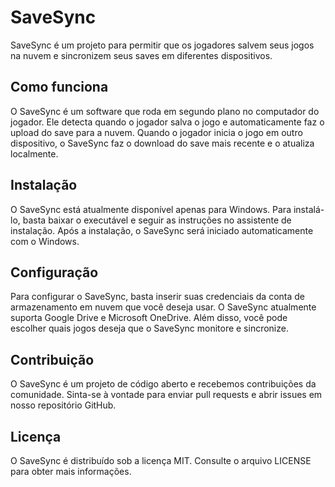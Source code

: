 # SaveSync
SaveSync é um projeto para permitir que os jogadores salvem seus jogos na nuvem e sincronizem seus saves em diferentes dispositivos.

## Como funciona

O SaveSync é um software que roda em segundo plano no computador do jogador. Ele detecta quando o jogador salva o jogo e automaticamente faz o upload do save para a nuvem. Quando o jogador inicia o jogo em outro dispositivo, o SaveSync faz o download do save mais recente e o atualiza localmente.

## Instalação
O SaveSync está atualmente disponível apenas para Windows. Para instalá-lo, basta baixar o executável e seguir as instruções no assistente de instalação. Após a instalação, o SaveSync será iniciado automaticamente com o Windows.

## Configuração
Para configurar o SaveSync, basta inserir suas credenciais da conta de armazenamento em nuvem que você deseja usar. O SaveSync atualmente suporta Google Drive e Microsoft OneDrive. Além disso, você pode escolher quais jogos deseja que o SaveSync monitore e sincronize.

## Contribuição
O SaveSync é um projeto de código aberto e recebemos contribuições da comunidade. Sinta-se à vontade para enviar pull requests e abrir issues em nosso repositório GitHub.

## Licença
O SaveSync é distribuído sob a licença MIT. Consulte o arquivo LICENSE para obter mais informações.

